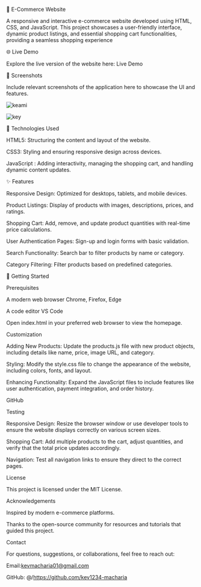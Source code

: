 🛒 E-Commerce Website

A responsive and interactive e-commerce website developed using HTML, CSS, and JavaScript. This project showcases a user-friendly interface, dynamic product listings, and essential shopping cart functionalities, providing a seamless shopping experience

🌐 Live Demo

Explore the live version of the website here: Live Demo

📸 Screenshots

Include relevant screenshots of the application here to showcase the UI and features.

![keami](https://github.com/user-attachments/assets/2a126539-e0c1-4836-a6ee-96557b74a06f)

![key](https://github.com/user-attachments/assets/b3dce542-29a1-486e-b03f-9dd010d511d3)


🧰 Technologies Used


HTML5: Structuring the content and layout of the website.


CSS3: Styling and ensuring responsive design across devices.


JavaScript : Adding interactivity, managing the shopping cart, and handling dynamic content updates.



✨ Features

Responsive Design: Optimized for desktops, tablets, and mobile devices.


Product Listings: Display of products with images, descriptions, prices, and ratings.


Shopping Cart: Add, remove, and update product quantities with real-time price calculations.


User Authentication Pages: Sign-up and login forms with basic validation.


Search Functionality: Search bar to filter products by name or category.


Category Filtering: Filter products based on predefined categories.



🚀 Getting Started


Prerequisites


A modern web browser  Chrome, Firefox, Edge


A code editor  VS Code


Open index.html in your preferred web browser to view the homepage.


 Customization
 
Adding New Products: Update the products.js file with new product objects, including details like name, price, image URL, and category.


Styling: Modify the style.css file to change the appearance of the website, including colors, fonts, and layout.


Enhancing Functionality: Expand the JavaScript files to include features like user authentication, payment integration, and order history.


GitHub


Testing


Responsive Design: Resize the browser window or use developer tools to ensure the website displays correctly on various screen sizes.


Shopping Cart: Add multiple products to the cart, adjust quantities, and verify that the total price updates accordingly.


Navigation: Test all navigation links to ensure they direct to the correct pages.


 License
 

This project is licensed under the MIT License.


Acknowledgements


Inspired by modern e-commerce platforms.


Thanks to the open-source community for resources and tutorials that guided this project.


 Contact

 
For questions, suggestions, or collaborations, feel free to reach out:



Email:kevmacharia01@gmail.com


GitHub: @/https://github.com/kev1234-macharia

